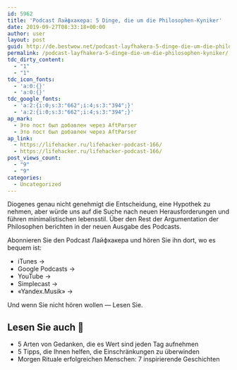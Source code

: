 ```yaml
---
id: 5962
title: 'Podcast Лайфхакера: 5 Dinge, die um die Philosophen-Kyniker'
date: 2019-09-27T08:33:18+00:00
author: user
layout: post
guid: http://de.bestwow.net/podcast-layfhakera-5-dinge-die-um-die-philosophen-kyniker/
permalink: /podcast-layfhakera-5-dinge-die-um-die-philosophen-kyniker/
tdc_dirty_content:
  - "1"
  - "1"
tdc_icon_fonts:
  - 'a:0:{}'
  - 'a:0:{}'
tdc_google_fonts:
  - 'a:2:{i:0;s:3:"662";i:4;s:3:"394";}'
  - 'a:2:{i:0;s:3:"662";i:4;s:3:"394";}'
ap_mark:
  - Это пост был добавлен через AftParser
  - Это пост был добавлен через AftParser
ap_link:
  - https://lifehacker.ru/lifehacker-podcast-166/
  - https://lifehacker.ru/lifehacker-podcast-166/
post_views_count:
  - "9"
  - "9"
categories:
  - Uncategorized
---
```

Diogenes genau nicht genehmigt die Entscheidung, eine Hypothek zu nehmen, aber würde uns auf die Suche nach neuen Herausforderungen und führen minimalistischen lebensstil. Über den Rest der Argumentation der Philosophen berichten in der neuen Ausgabe des Podcasts.</p> 

Abonnieren Sie den Podcast Лайфхакера und hören Sie ihn dort, wo es bequem ist:

  * iTunes →
  * Google Podcasts →
  * YouTube →
  * Simplecast →
  * «Yandex.Musik» →

Und wenn Sie nicht hören wollen — Lesen Sie.

<div>
  <h2 class="read-also__title">
    <span>Lesen Sie auch</span> <span>🧐 </span>
  </h2>
  
  <ul class="read-also__list">
    <li>
      5 Arten von Gedanken, die es Wert sind jeden Tag aufnehmen
    </li>
    <li>
      5 Tipps, die Ihnen helfen, die Einschränkungen zu überwinden
    </li>
    <li>
      Morgen Rituale erfolgreichen Menschen: 7 inspirierende Geschichten
    </li>
  </ul>
</div>